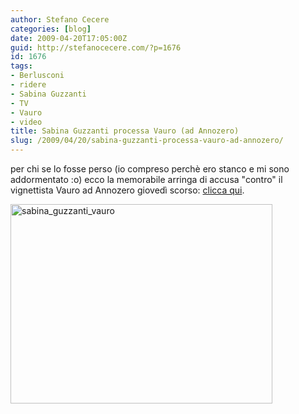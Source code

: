 ```yaml
---
author: Stefano Cecere
categories: [blog]
date: 2009-04-20T17:05:00Z
guid: http://stefanocecere.com/?p=1676
id: 1676
tags:
- Berlusconi
- ridere
- Sabina Guzzanti
- TV
- Vauro
- video
title: Sabina Guzzanti processa Vauro (ad Annozero)
slug: /2009/04/20/sabina-guzzanti-processa-vauro-ad-annozero/
---
```


per chi se lo fosse perso (io compreso perchè ero stanco e mi sono addormentato :o) ecco la memorabile arringa di accusa "contro" il vignettista Vauro ad Annozero giovedì scorso: [clicca qui](http://www.rai.tv/dl/RaiTV/programmi/media/ContentItem-33959d68-f31a-4e4c-bb2e-7741b50ddd4d.html?p=0).

[<img class="aligncenter size-full wp-image-1677" title="sabina_guzzanti_vauro" src="http://stefanocecere.com/wp-content/uploads/sites/3/2009/04/sabina_guzzanti_vauro.png" alt="sabina_guzzanti_vauro" width="419" height="319" srcset="http://stefanocecere.com/wp-content/uploads/sites/3/2009/04/sabina_guzzanti_vauro.png 419w, http://stefanocecere.com/wp-content/uploads/sites/3/2009/04/sabina_guzzanti_vauro-300x228.png 300w" sizes="(max-width: 419px) 100vw, 419px" />](http://www.rai.tv/dl/RaiTV/programmi/media/ContentItem-33959d68-f31a-4e4c-bb2e-7741b50ddd4d.html?p=0)